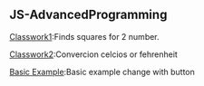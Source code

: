 ## JS-AdvancedProgramming


 [Classwork1](https://github.com/bthnbstrk/JS-AdvancedProgramming/):Finds squares for 2 number.

 [Classwork2](https://github.com/bthnbstrk/JS-AdvancedProgramming/):Convercion celcios or fehrenheit

[Basic Example](https://github.com/bthnbstrk/JS-AdvancedProgramming):Basic example change with button 
